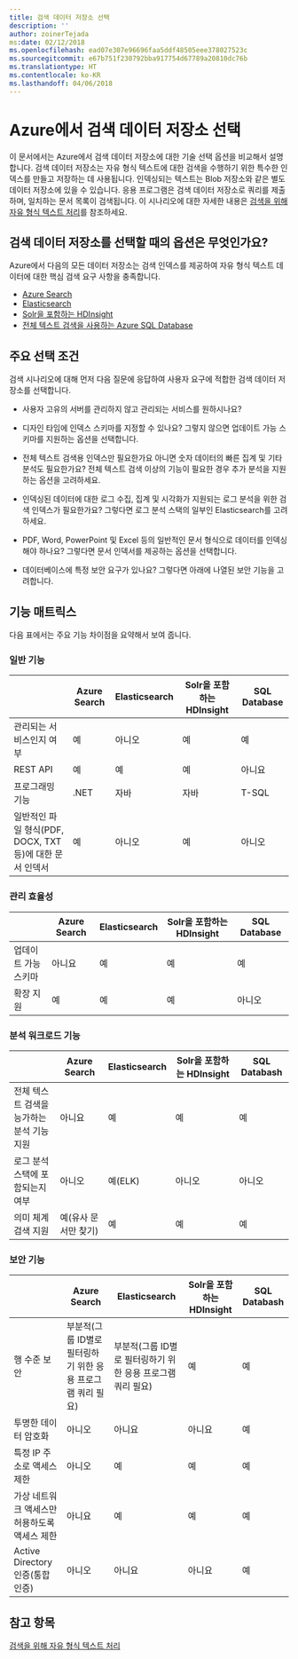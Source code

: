 ```yaml
---
title: 검색 데이터 저장소 선택
description: ''
author: zoinerTejada
ms:date: 02/12/2018
ms.openlocfilehash: ead07e307e96696faa5ddf48505eee378027523c
ms.sourcegitcommit: e67b751f230792bba917754d67789a20810dc76b
ms.translationtype: HT
ms.contentlocale: ko-KR
ms.lasthandoff: 04/06/2018
---
```

# <a name="choosing-a-search-data-store-in-azure"></a>Azure에서 검색 데이터 저장소 선택

이 문서에서는 Azure에서 검색 데이터 저장소에 대한 기술 선택 옵션을 비교해서 설명합니다. 검색 데이터 저장소는 자유 형식 텍스트에 대한 검색을 수행하기 위한 특수한 인덱스를 만들고 저장하는 데 사용됩니다. 인덱싱되는 텍스트는 Blob 저장소와 같은 별도 데이터 저장소에 있을 수 있습니다. 응용 프로그램은 검색 데이터 저장소로 쿼리를 제출하며, 일치하는 문서 목록이 검색됩니다. 이 시나리오에 대한 자세한 내용은 [검색을 위해 자유 형식 텍스트 처리](../scenarios/search.md)를 참조하세요. 

## <a name="what-are-your-options-when-choosing-a-search-data-store"></a>검색 데이터 저장소를 선택할 때의 옵션은 무엇인가요?
Azure에서 다음의 모든 데이터 저장소는 검색 인덱스를 제공하여 자유 형식 텍스트 데이터에 대한 핵심 검색 요구 사항을 충족합니다.
- [Azure Search](/azure/search/search-what-is-azure-search)
- [Elasticsearch](https://azuremarketplace.microsoft.com/marketplace/apps/elastic.elasticsearch?tab=Overview)
- [Solr을 포함하는 HDInsight](/azure/hdinsight/hdinsight-hadoop-solr-install-linux)
- [전체 텍스트 검색을 사용하는 Azure SQL Database](/sql/relational-databases/search/full-text-search)


## <a name="key-selection-criteria"></a>주요 선택 조건

검색 시나리오에 대해 먼저 다음 질문에 응답하여 사용자 요구에 적합한 검색 데이터 저장소를 선택합니다.

- 사용자 고유의 서버를 관리하지 않고 관리되는 서비스를 원하시나요?

- 디자인 타임에 인덱스 스키마를 지정할 수 있나요? 그렇지 않으면 업데이트 가능 스키마를 지원하는 옵션을 선택합니다.

- 전체 텍스트 검색용 인덱스만 필요한가요 아니면 숫자 데이터의 빠른 집계 및 기타 분석도 필요한가요? 전체 텍스트 검색 이상의 기능이 필요한 경우 추가 분석을 지원하는 옵션을 고려하세요.

- 인덱싱된 데이터에 대한 로그 수집, 집계 및 시각화가 지원되는 로그 분석을 위한 검색 인덱스가 필요한가요? 그렇다면 로그 분석 스택의 일부인 Elasticsearch를 고려하세요.

- PDF, Word, PowerPoint 및 Excel 등의 일반적인 문서 형식으로 데이터를 인덱싱해야 하나요? 그렇다면 문서 인덱서를 제공하는 옵션을 선택합니다.

- 데이터베이스에 특정 보안 요구가 있나요? 그렇다면 아래에 나열된 보안 기능을 고려합니다.

## <a name="capability-matrix"></a>기능 매트릭스

다음 표에서는 주요 기능 차이점을 요약해서 보여 줍니다.

### <a name="general-capabilities"></a>일반 기능

| | Azure Search | Elasticsearch | Solr을 포함하는 HDInsight | SQL Database | 
| --- | --- | --- | --- | --- | 
| 관리되는 서비스인지 여부 | 예 | 아니오 | 예 | 예 |  
| REST API | 예 | 예 | 예 | 아니요 |
| 프로그래밍 기능 | .NET | 자바 | 자바 | T-SQL | 
| 일반적인 파일 형식(PDF, DOCX, TXT 등)에 대한 문서 인덱서 | 예 | 아니오 | 예 | 아니오 |

### <a name="manageability-capabilities"></a>관리 효율성

| | Azure Search | Elasticsearch | Solr을 포함하는 HDInsight | SQL Database | 
| --- | --- | --- | --- | --- |
| 업데이트 가능 스키마 | 아니요 | 예 | 예 | 예 |
| 확장 지원  | 예 | 예 | 예 | 아니오 |

### <a name="analytic-workload-capabilities"></a>분석 워크로드 기능

| | Azure Search | Elasticsearch | Solr을 포함하는 HDInsight | SQL Databash | 
| --- | --- | --- | --- | --- | 
| 전체 텍스트 검색을 능가하는 분석 기능 지원 | 아니요 | 예 | 예 | 예 |
| 로그 분석 스택에 포함되는지 여부 | 아니오 | 예(ELK) |  아니오 | 아니오 |
| 의미 체계 검색 지원 | 예(유사 문서만 찾기) | 예 | 예 | 예 | 

### <a name="security-capabilities"></a>보안 기능

| | Azure Search | Elasticsearch | Solr을 포함하는 HDInsight | SQL Databash | 
| --- | --- | --- | --- | --- | 
| 행 수준 보안 | 부분적(그룹 ID별로 필터링하기 위한 응용 프로그램 쿼리 필요) | 부분적(그룹 ID별로 필터링하기 위한 응용 프로그램 쿼리 필요) | 예 | 예 | 
| 투명한 데이터 암호화 | 아니오 | 아니요 | 아니요 | 예 |  
| 특정 IP 주소로 액세스 제한 | 아니오 | 예 | 예 | 예 |   
| 가상 네트워크 액세스만 허용하도록 액세스 제한 | 아니요 | 예 | 예 | 예 |  
| Active Directory 인증(통합 인증) | 아니오 | 아니요 | 아니요 | 예 | 

## <a name="see-also"></a>참고 항목

[검색을 위해 자유 형식 텍스트 처리](../scenarios/search.md)